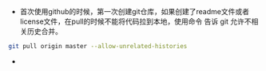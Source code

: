 - 首次使用github的时候，第一次创建git仓库，如果创建了readme文件或者license文件，在pull的时候不能将代码拉到本地，使用命令 告诉 git 允许不相关历史合并。

```bash
git pull origin master --allow-unrelated-histories
```

- ​


